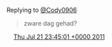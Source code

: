 Replying to [@Cody0906](https://twitter.com/@Cody0906/status/94170471460913152)

> zware dag gehad?

<img src="../../media/tweet.ico" width="12" /> [Thu Jul 21 23:45:01 +0000 2011](https://twitter.com/DromerDenker/status/94191176609042432)